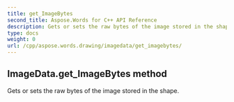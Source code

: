 ```yaml
---
title: get_ImageBytes
second_title: Aspose.Words for C++ API Reference
description: Gets or sets the raw bytes of the image stored in the shape. 
type: docs
weight: 0
url: /cpp/aspose.words.drawing/imagedata/get_imagebytes/
---
```

## ImageData.get_ImageBytes method


Gets or sets the raw bytes of the image stored in the shape. 

